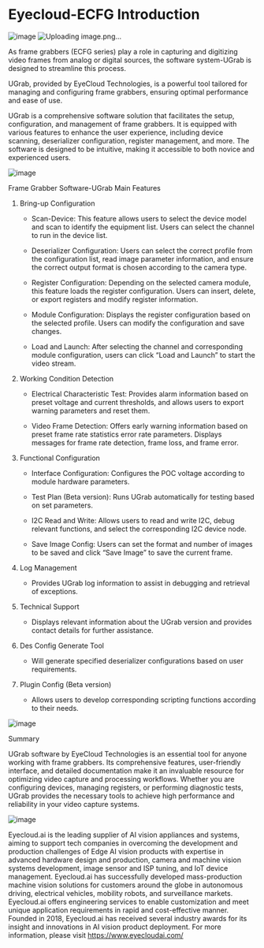 # Eyecloud-ECFG Introduction
![image](https://github.com/user-attachments/assets/6684fd68-913f-4d1e-8492-bde1fe701594)
![Uploading image.png…]()


As frame grabbers (ECFG series) play a role in capturing and digitizing video frames from analog or digital sources,  the software system-UGrab is designed to streamline this process. 

UGrab, provided by EyeCloud Technologies, is a powerful tool tailored for managing and configuring frame grabbers, ensuring optimal performance and ease of use.

UGrab is a comprehensive software solution that facilitates the setup, configuration, and management of frame grabbers. It is equipped with various features to enhance the user experience, including device scanning, deserializer configuration, register management, and more. The software is designed to be intuitive, making it accessible to both novice and experienced users.


![image](https://github.com/user-attachments/assets/6cdde04f-d6ea-4d2e-98ea-883612ac49f4)


Frame Grabber Software-UGrab Main Features

1. Bring-up Configuration

   - Scan-Device: This feature allows users to select the device model and scan to identify the equipment list. Users can select the channel to run in the device list.

   - Deserializer Configuration: Users can select the correct profile from the configuration list, read image parameter information, and ensure the correct output format is chosen according to the camera type.

   - Register Configuration: Depending on the selected camera module, this feature loads the register configuration. Users can insert, delete, or export registers and modify register information.

   - Module Configuration:  Displays the register configuration based on the selected profile. Users can modify the configuration and save changes.

   - Load and Launch: After selecting the channel and corresponding module configuration, users can click “Load and Launch” to start the video stream.


2. Working Condition Detection

   - Electrical Characteristic Test: Provides alarm information based on preset voltage and current thresholds, and allows users to export warning parameters and reset them.

   - Video Frame Detection: Offers early warning information based on preset frame rate statistics error rate parameters. Displays messages for frame rate detection, frame loss, and frame error.


3. Functional Configuration

   - Interface Configuration: Configures the POC voltage according to module hardware parameters.

   - Test Plan (Beta version): Runs UGrab automatically for testing based on set parameters.

   - I2C Read and Write: Allows users to read and write I2C, debug relevant functions, and select the corresponding I2C device node.

   - Save Image Config: Users can set the format and number of images to be saved and click “Save Image” to save the current frame.


4. Log Management

   - Provides UGrab log information to assist in debugging and retrieval of exceptions.


5. Technical Support

   - Displays relevant information about the UGrab version and provides contact details for further assistance.


6. Des Config Generate Tool

   - Will generate specified deserializer configurations based on user requirements.


7. Plugin Config (Beta version)

   - Allows users to develop corresponding scripting functions according to their needs.


![image](https://github.com/user-attachments/assets/26d37081-3dbe-4585-b13c-7b7d6cbf322a)


Summary




UGrab software by EyeCloud Technologies is an essential tool for anyone working with frame grabbers. Its comprehensive features, user-friendly interface, and detailed documentation make it an invaluable resource for optimizing video capture and processing workflows. Whether you are configuring devices, managing registers, or performing diagnostic tests, UGrab provides the necessary tools to achieve high performance and reliability in your video capture systems.



![image](https://github.com/user-attachments/assets/93d1339d-c38b-41a4-85b1-e57af03f7d60)

Eyecloud.ai is the leading supplier of AI vision appliances and systems, aiming to support tech companies in overcoming the development and production challenges of Edge AI vision products with expertise in advanced hardware design and production, camera and machine vision systems development, image sensor and ISP tuning, and IoT device management. Eyecloud.ai has successfully developed mass-production machine vision solutions for customers around the globe in autonomous driving, electrical vehicles, mobility robots, and surveillance markets. Eyecloud.ai offers engineering services to enable customization and meet unique application requirements in rapid and cost-effective manner. Founded in 2018, Eyecloud.ai has received several industry awards for its insight and innovations in AI vision product deployment.
For more information, please visit https://www.eyecloudai.com/
